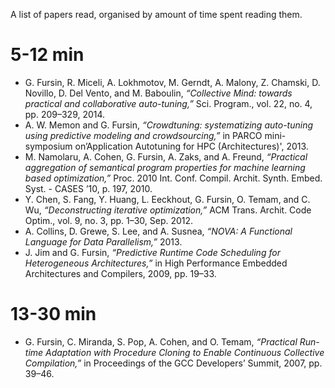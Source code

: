 A list of papers read, organised by amount of time spent reading them.

# 5-12 min

* G. Fursin, R. Miceli, A. Lokhmotov, M. Gerndt, A. Malony,
  Z. Chamski, D. Novillo, D. Del Vento, and M. Baboulin, *“Collective
  Mind: towards practical and collaborative auto-tuning,”*
  Sci. Program., vol. 22, no. 4, pp. 209–329, 2014.
* A. W. Memon and G. Fursin, *“Crowdtuning: systematizing auto-tuning
  using predictive modeling and crowdsourcing,”* in PARCO
  mini-symposium on’Application Autotuning for HPC (Architectures)',
  2013.
* M. Namolaru, A. Cohen, G. Fursin, A. Zaks, and A. Freund,
  *“Practical aggregation of semantical program properties for machine
  learning based optimization,”* Proc. 2010
  Int. Conf. Compil. Archit. Synth. Embed. Syst. - CASES ’10, p. 197,
  2010.
* Y. Chen, S. Fang, Y. Huang, L. Eeckhout, G. Fursin, O. Temam, and
  C. Wu, *“Deconstructing iterative optimization,”* ACM
  Trans. Archit. Code Optim., vol. 9, no. 3, pp. 1–30, Sep. 2012.
* A. Collins, D. Grewe, S. Lee, and A. Susnea, *“NOVA: A Functional
  Language for Data Parallelism,”* 2013.
* J. Jim and G. Fursin, *“Predictive Runtime Code Scheduling for
  Heterogeneous Architectures,”* in High Performance Embedded
  Architectures and Compilers, 2009, pp. 19–33.

# 13-30 min

* G. Fursin, C. Miranda, S. Pop, A. Cohen, and O. Temam, *“Practical
  Run-time Adaptation with Procedure Cloning to Enable Continuous
  Collective Compilation,”* in Proceedings of the GCC Developers’
  Summit, 2007, pp. 39–46.
